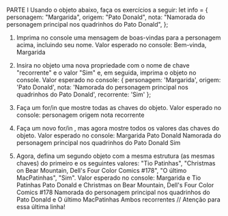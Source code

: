 PARTE I
    Usando o objeto abaixo, faça os exercícios a seguir:
        let info = {
            personagem: "Margarida",
            origem: "Pato Donald",
            nota: "Namorada do personagem principal nos quadrinhos do Pato Donald",
        };

1. Imprima no console uma mensagem de boas-vindas para a personagem acima, incluindo seu nome.
        Valor esperado no console:
            Bem-vinda, Margarida

2. Insira no objeto uma nova propriedade com o nome de chave "recorrente" e o valor "Sim" e, em seguida, imprima o objeto no console.
        Valor esperado no console:
            {
                personagem: 'Margarida',
                origem: 'Pato Donald',
                nota: 'Namorada do personagem principal nos quadrinhos do Pato Donald',
                recorrente: 'Sim'
            };

3.  Faça um for/in que mostre todas as chaves do objeto.
        Valor esperado no console:
            personagem
            origem
            nota
            recorrente

4. Faça um novo for/in , mas agora mostre todos os valores das chaves do objeto.
        Valor esperado no console:
            Margarida
            Pato Donald
            Namorada do personagem principal nos quadrinhos do Pato Donald
            Sim

5. Agora, defina um segundo objeto com a mesma estrutura (as mesmas chaves) do primeiro e os seguintes valores: "Tio Patinhas", "Christmas on Bear Mountain, Dell's Four Color Comics #178", "O último MacPatinhas", "Sim".
        Valor esperado no console:
            Margarida e Tio Patinhas
            Pato Donald e Christmas on Bear Mountain, Dell's Four Color Comics #178
            Namorada do personagem principal nos quadrinhos do Pato Donald e O último MacPatinhas
        Ambos recorrentes // Atenção para essa última linha!

